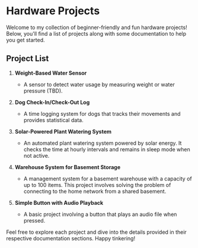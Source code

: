 # Hardware Projects

Welcome to my collection of beginner-friendly and fun hardware projects! Below, you'll find a list of projects along with some documentation to help you get started.

## Project List

1. **Weight-Based Water Sensor**
   - A sensor to detect water usage by measuring weight or water pressure (TBD).

2. **Dog Check-In/Check-Out Log**
   - A time logging system for dogs that tracks their movements and provides statistical data.

3. **Solar-Powered Plant Watering System**
   - An automated plant watering system powered by solar energy. It checks the time at hourly intervals and remains in sleep mode when not active.

4. **Warehouse System for Basement Storage**
   - A management system for a basement warehouse with a capacity of up to 100 items. This project involves solving the problem of connecting to the home network from a shared basement.

5. **Simple Button with Audio Playback**
   - A basic project involving a button that plays an audio file when pressed.

Feel free to explore each project and dive into the details provided in their respective documentation sections. Happy tinkering!
